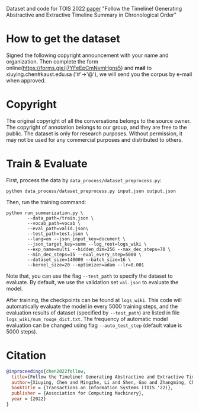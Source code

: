 Dataset and code for TOIS 2022 [paper](https://dl.acm.org/doi/pdf/10.1145/3517221) "Follow the Timeline! Generating Abstractive and Extractive Timeline Summary in Chronological Order"

# How to get the dataset
Signed the following copyright announcement with your name and organization. Then complete the form online(https://forms.gle/j7YFeEpCmNvmHgns5) and **mail** to xiuying.chen#kaust.edu.sa ('#'->'@'), we will send you the corpus by e-mail when approved.

# Copyright
The original copyright of all the conversations belongs to the source owner.
The copyright of annotation belongs to our group, and they are free to the public.
The dataset is only for research purposes. Without permission, it may not be used for any commercial purposes and distributed to others.

# Train & Evaluate
First, process the data by `data_process/dataset_preprocess.py`:

```
python data_process/dataset_preprocess.py input.json output.json
```
Then, run the training command:

``` 
python run_summarization.py \
		--data_path=/train.json \
		--vocab_path=vocab \
		--eval_path=valid.json\
		--test_path=test.json \
		--lang=en --json_input_key=document \
		--json_target_key=summ --log_root=logs_wiki \
		--exp_name=multi --hidden_dim=256 --max_dec_steps=70 \
		--min_dec_steps=35 --eval_every_step=5000 \
		--dataset_size=140000 --batch_size=16 \
		--kernel_size=20 --optimizer=adam --lr=0.001
```

Note that, you can use the flag `--test_path` to specify the dataset to evaluate. 
By default, we use the validation set `val.json` to evaluate the model.

After training, the checkpoints can be found at `logs_wiki`.
This code will automatically evaluate the model in every 5000 training steps, and the evaluation results of dataset (specified by `--test_path`) are listed in file `logs_wiki/num_rouge_dict.txt`.
The frequency of automatic model evaluation can be changed using flag `--auto_test_step` (default value is 5000 steps).

# Citation

```bibtex
@inproceedings{chen2022follow,
  title={Follow the Timeline! Generating Abstractive and Extractive Timeline Summary in Chronological Order},
  author={Xiuying, Chen and Mingzhe, Li and Shen, Gao and Zhangming, Chan and Zhao, Dongyan and Xin, Gao and Xiangliang, Zhang and Yan, Rui},
  booktitle = {Transactions on Information Systems (TOIS '22)},
  publisher = {Association for Computing Machinery},
  year = {2022}
}
```



